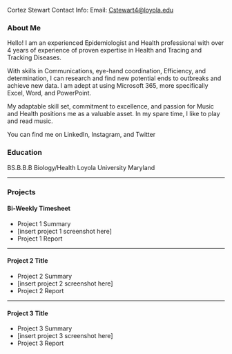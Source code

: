Cortez Stewart
Contact Info: Email: Cstewart4@loyola.edu 

### About Me 
Hello! I am an experienced Epidemiologist and Health professional with over 4 years of experience of proven expertise in Health and Tracing and Tracking Diseases. 

With skills in Communications, eye-hand coordination, Efficiency, and determination, I can research and find new potential ends to outbreaks and achieve new data. I am adept at using Microsoft 365, more specifically Excel, Word, and PowerPoint. 

My adaptable skill set, commitment to excellence, and passion for Music and Health positions me as a valuable asset. In my spare time, I like to play and read music. 

You can find me on LinkedIn, Instagram, and Twitter

### Education 
BS.B.B.B Biology/Health
Loyola University Maryland 

***
### Projects


#### Bi-Weekly Timesheet 
 - Project 1 Summary
 - [insert project 1 screenshot here]
 - Project 1 Report

***
#### Project 2 Title
 - Project 2 Summary
 - [insert project 2 screenshot here]
 - Project 2 Report

***
#### Project 3 Title
 - Project 3 Summary
 - [insert project 3 screenshot here]
 - Project 3 Report

